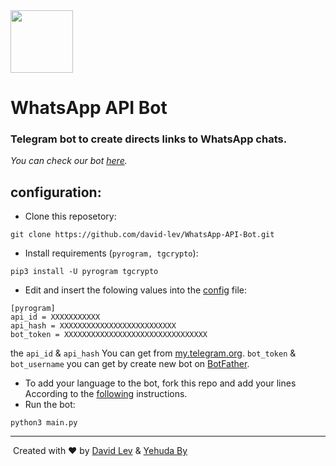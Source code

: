 <img src="https://lh3.googleusercontent.com/proxy/8_-JRpJVLdqqxjkhqG6_p-akM2myMMwHgHU9Mg8JIgW7whClHBGptQZ3-jL0VFXDaxlfR0ffS5i61pJIuun3YhVxKja1EMKObKFOpkyTA3lkLpXrPaotjlofkhtfW7SF3q8cjGc" width="100" height="100">

# WhatsApp API Bot

### Telegram bot to create directs links to WhatsApp chats.

_You can check our bot [here](https://t.me/WhatsAppAPIbot)._

## configuration:
- Clone this reposetory:
```
git clone https://github.com/david-lev/WhatsApp-API-Bot.git
```
- Install requirements (``pyrogram, tgcrypto``):
```
pip3 install -U pyrogram tgcrypto
```
- Edit and insert the folowing values into the [config](/config.ini) file:
```
[pyrogram]
api_id = XXXXXXXXXXX
api_hash = XXXXXXXXXXXXXXXXXXXXXXXXXX
bot_token = XXXXXXXXXXXXXXXXXXXXXXXXXXXXXXXX
```
the ``api_id`` & ``api_hash`` You can get from [my.telegram.org](https://my.telegram.org).
``bot_token`` & ``bot_username`` you can get by create new bot on [BotFather](https://t.me/BotFather).
- To add your language to the bot, fork this repo and add your lines According to the [following](https://github.com/david-lev/WhatsApp-API-Bot/blob/main/strings.py#L4) instructions.
- Run the bot:
```
python3 main.py
```
---
![]()
Created with ❤️ by [David Lev](https://t.me/davidlev) & [Yehuda By](https://t.me/M100achuzBots)
